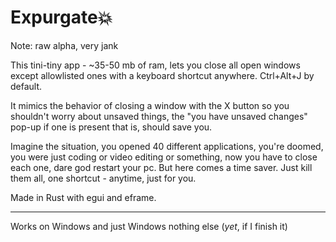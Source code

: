 # Expurgate💥

Note: raw alpha, very jank

This tini-tiny app - ~35-50 mb of ram, lets you close all open windows except allowlisted ones with a keyboard shortcut anywhere. Ctrl+Alt+J by default.

It mimics the behavior of closing a window with the X button so you shouldn't worry about unsaved things, the "you have unsaved changes" pop-up if one is present that is, should save you.

Imagine the situation, you opened 40 different applications, you're doomed, you were just coding or video editing or something, now you have to close each one, dare god restart your pc. But here comes a time saver. Just kill them all, one shortcut - anytime, just for you.

Made in Rust with egui and eframe.
<hr>

Works on Windows and just Windows nothing else (*yet*, if I finish it)